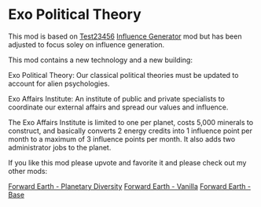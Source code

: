 # Exo Political Theory

This mod is based on [Test23456](https://steamcommunity.com/sharedfiles/filedetails/?id=848053326) [Influence Generator](https://steamcommunity.com/sharedfiles/filedetails/?id=848053326) mod but has been adjusted to focus soley on influence generation.

This mod contains a new technology and a new building:

Exo Political Theory: Our classical political theories must be updated to account for alien psychologies.

Exo Affairs Institute: An institute of public and private specialists to coordinate our external affairs and spread our values and influence.

The Exo Affairs Institute is limited to one per planet, costs 5,000 minerals to construct, and basically converts 2 energy credits into 1 influence point per month to a maximum of 3 influence points per month.  It also adds two administrator jobs to the planet.

If you like this mod please upvote and favorite it and please check out my other mods:

[Forward Earth - Planetary Diversity](https://steamcommunity.com/sharedfiles/filedetails/?id=2112221417)
[Forward Earth - Vanilla](https://steamcommunity.com/sharedfiles/filedetails/?id=2073000388)
[Forward Earth - Base](https://steamcommunity.com/sharedfiles/filedetails/?id=2078567914)